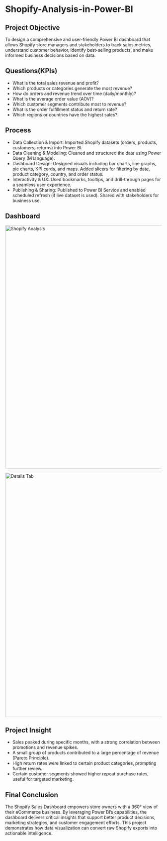 # Shopify-Analysis-in-Power-BI

## Project Objective
To design a comprehensive and user-friendly Power BI dashboard that allows Shopify store managers and stakeholders to track sales metrics, understand customer behavior, identify best-selling products, and make informed business decisions based on data.

## Questions(KPIs)

- What is the total sales revenue and profit?
- Which products or categories generate the most revenue?
- How do orders and revenue trend over time (daily/monthly)?
- What is the average order value (AOV)?
- Which customer segments contribute most to revenue?
- What is the order fulfillment status and return rate?
- Which regions or countries have the highest sales?

## Process 
- Data Collection & Import: Imported Shopify datasets (orders, products, customers, returns) into Power BI.
- Data Cleaning & Modeling: Cleaned and structured the data using Power Query (M language).
- Dashboard Design: Designed visuals including bar charts, line graphs, pie charts, KPI cards, and maps.
Added slicers for filtering by date, product category, country, and order status.
- Interactivity & UX: Used bookmarks, tooltips, and drill-through pages for a seamless user experience.
- Publishing & Sharing: Published to Power BI Service and enabled scheduled refresh (if live dataset is used).
Shared with stakeholders for business use.

## Dashboard
<p>
<img width="1330" height="782" alt="Shopify Analysis" src="https://github.com/user-attachments/assets/bb0178cf-6ead-4028-9802-c903c23bc169" />
</p>
<p>
<img width="1332" height="785" alt="Details Tab" src="https://github.com/user-attachments/assets/0aab60c9-48b0-45f1-b711-97aa881f9907" />
</p>

## Project Insight
- Sales peaked during specific months, with a strong correlation between promotions and revenue spikes.
- A small group of products contributed to a large percentage of revenue (Pareto Principle).
- High return rates were linked to certain product categories, prompting further review.
- Certain customer segments showed higher repeat purchase rates, useful for targeted marketing.

## Final Conclusion
The Shopify Sales Dashboard empowers store owners with a 360° view of their eCommerce business. By leveraging Power BI’s capabilities, the dashboard delivers critical insights that support better product decisions, marketing strategies, and customer engagement efforts. This project demonstrates how data visualization can convert raw Shopify exports into actionable intelligence.
